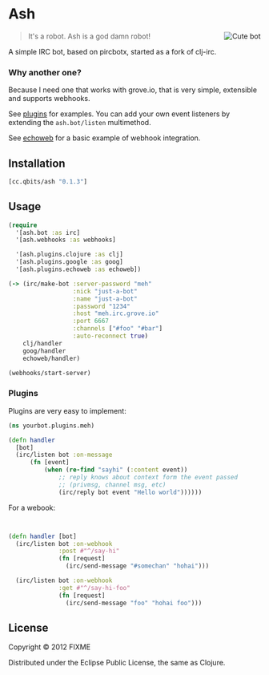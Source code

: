 
# Ash

<img src="http://cloud.github.com/downloads/mpenet/ash/ash.jpg"
 alt="Cute bot" title="Cute bot" align="right"  />

> It's a robot. Ash is a god damn robot!

A simple IRC bot, based on pircbotx, started as a fork of clj-irc.

### Why another one?

Because I need one that works with grove.io, that is very simple,
extensible and supports webhooks.

See [plugins](https://github.com/mpenet/ash/tree/master/src/ash/plugins) for
examples. You can add your own event listeners by extending the `ash.bot/listen`
multimethod.

See [echoweb](https://github.com/mpenet/ash/blob/master/src/ash/plugins/echoweb.clj)
for a basic example of webhook integration.

## Installation

```clojure
[cc.qbits/ash "0.1.3"]
```

## Usage

```clojure
(require
  '[ash.bot :as irc]
  '[ash.webhooks :as webhooks]

  '[ash.plugins.clojure :as clj]
  '[ash.plugins.google :as goog]
  '[ash.plugins.echoweb :as echoweb])

(-> (irc/make-bot :server-password "meh"
                  :nick "just-a-bot"
                  :name "just-a-bot"
                  :password "1234"
                  :host "meh.irc.grove.io"
                  :port 6667
                  :channels ["#foo" "#bar"]
                  :auto-reconnect true)
    clj/handler
    goog/handler
    echoweb/handler)

(webhooks/start-server)
```

### Plugins

Plugins are very easy to implement:

```clojure
(ns yourbot.plugins.meh)

(defn handler
  [bot]
  (irc/listen bot :on-message
      (fn [event]
          (when (re-find "sayhi" (:content event))
              ;; reply knows about context form the event passed
              ;; (privmsg, channel msg, etc)
              (irc/reply bot event "Hello world"))))))
```

For a webook:

```clojure


(defn handler [bot]
  (irc/listen bot :on-webhook
              :post #"^/say-hi"
              (fn [request]
                (irc/send-message "#somechan" "hohai")))

  (irc/listen bot :on-webhook
              :get #"^/say-hi-foo"
              (fn [request]
                (irc/send-message "foo" "hohai foo")))
```



## License

Copyright © 2012 FIXME

Distributed under the Eclipse Public License, the same as Clojure.
